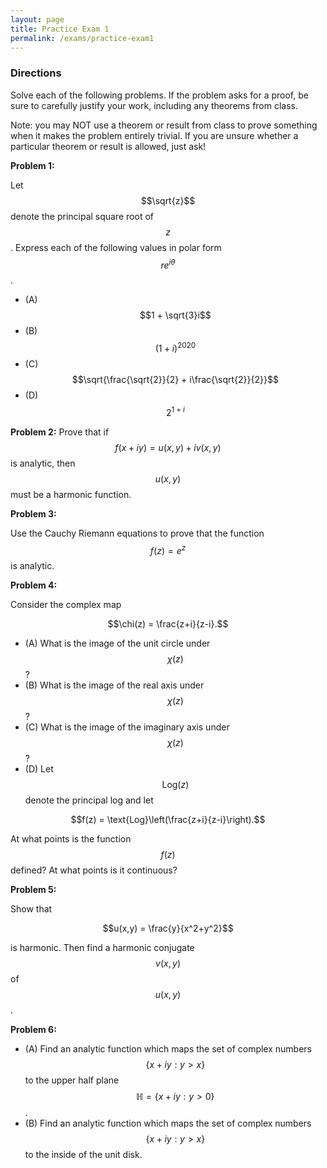 ```yaml
---
layout: page
title: Practice Exam 1
permalink: /exams/practice-exam1
---
```


### Directions
Solve each of the following problems. If the problem asks for a proof, be sure to carefully justify your work, including any theorems from class.

Note: you may NOT use a theorem or result from class to prove something when it makes the problem entirely trivial. If you are unsure whether a particular theorem or result is allowed, just ask!

**Problem 1:** 

Let $$\sqrt{z}$$ denote the principal square root of $$z$$.
Express each of the following values in polar form $$re^{i\theta}$$.

* (A)  $$1 + \sqrt{3}i$$ 
* (B)  $$(1 + i)^{2020}$$
* (C)  $$\sqrt{\frac{\sqrt{2}}{2} + i\frac{\sqrt{2}}{2}}$$
* (D)  $$2^{1+i}$$

**Problem 2:** 
Prove that if $$f(x + iy) = u(x,y) + iv(x,y)$$ is analytic, then $$u(x,y)$$ must be a harmonic function.

**Problem 3:**

Use the Cauchy Riemann equations to prove that the function $$f(z) = e^z$$ is analytic.

**Problem 4:**

Consider the complex map

$$\chi(z) = \frac{z+i}{z-i}.$$

* (A) What is the image of the unit circle under $$\chi(z)$$?
* (B) What is the image of the real axis under $$\chi(z)$$?
* (C) What is the image of the imaginary axis under $$\chi(z)$$?
* (D) Let $$\text{Log}(z)$$ denote the principal log and let

$$f(z) =  \text{Log}\left(\frac{z+i}{z-i}\right).$$

At what points is the function $$f(z)$$ defined?  At what points is it continuous?

**Problem 5:**

Show that

$$u(x,y) = \frac{y}{x^2+y^2}$$

is harmonic.  Then find a harmonic conjugate $$v(x,y)$$ of $$u(x,y)$$.

**Problem 6:**

* (A) Find an analytic function which maps the set of complex numbers $$\{x + iy: y>x\}$$ to the upper half plane $$\mathbb H = \{x + iy: y>0\}$$.
* (B) Find an analytic function which maps the set of complex numbers $$\{x + iy: y>x\}$$ to the inside of the unit disk.

